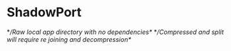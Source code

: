 # ShadowPort
**/Raw local app directory with no dependencies\**
**/Compressed and split will require re joining and decompression\**

